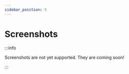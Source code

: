 ```yaml
---
sidebar_position: 5
---
```


# Screenshots

:::info

Screenshots are not yet supported. They are coming soon!

:::
